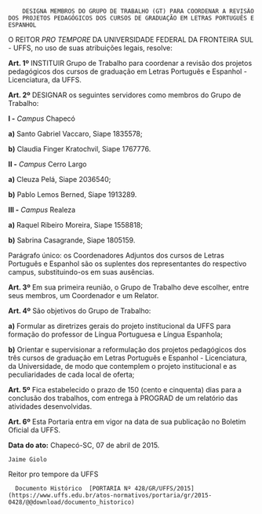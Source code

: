         DESIGNA MEMBROS DO GRUPO DE TRABALHO (GT) PARA COORDENAR A REVISÃO DOS PROJETOS PEDAGÓGICOS DOS CURSOS DE GRADUAÇÃO EM LETRAS PORTUGUÊS E ESPANHOL  

O REITOR *PRO TEMPORE* DA UNIVERSIDADE FEDERAL DA FRONTEIRA SUL - UFFS, no uso de suas atribuições legais, resolve:

 **Art. 1º** INSTITUIR Grupo de Trabalho para coordenar a revisão dos projetos pedagógicos dos cursos de graduação em Letras Português e Espanhol - Licenciatura, da UFFS.

 **Art. 2º** DESIGNAR os seguintes servidores como membros do Grupo de Trabalho:

 **I -** *Campus* Chapecó

 **a)** Santo Gabriel Vaccaro, Siape 1835578;

 **b)** Claudia Finger Kratochvil, Siape 1767776.

 **II -** *Campus* Cerro Largo

 **a)** Cleuza Pelá, Siape 2036540;

 **b)** Pablo Lemos Berned, Siape 1913289.

 **III -** *Campus* Realeza

 **a)** Raquel Ribeiro Moreira, Siape 1558818;

 **b)** Sabrina Casagrande, Siape 1805159.

 Parágrafo único: os Coordenadores Adjuntos dos cursos de Letras Português e Espanhol são os suplentes dos representantes do respectivo campus, substituindo-os em suas ausências.

 **Art. 3º** Em sua primeira reunião, o Grupo de Trabalho deve escolher, entre seus membros, um Coordenador e um Relator.

 **Art. 4º** São objetivos do Grupo de Trabalho:

 **a)** Formular as diretrizes gerais do projeto institucional da UFFS para formação do professor de Língua Portuguesa e Língua Espanhola;

 **b)** Orientar e supervisionar a reformulação dos projetos pedagógicos dos três cursos de graduação em Letras Português e Espanhol - Licenciatura, da Universidade, de modo que contemplem o projeto institucional e as peculiaridades de cada local de oferta;

 **Art. 5º** Fica estabelecido o prazo de 150 (cento e cinquenta) dias para a conclusão dos trabalhos, com entrega à PROGRAD de um relatório das atividades desenvolvidas.

 **Art. 6º** Esta Portaria entra em vigor na data de sua publicação no Boletim Oficial da UFFS.

  

   **Data do ato:** Chapecó-SC, 07 de abril de 2015.   
 

    Jaime Giolo   
 Reitor pro tempore da UFFS 

      Documento Histórico  [PORTARIA Nº 428/GR/UFFS/2015](https://www.uffs.edu.br/atos-normativos/portaria/gr/2015-0428/@@download/documento_historico)     
      